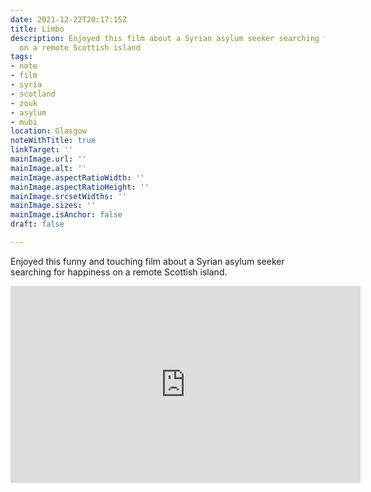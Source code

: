 ```yaml
---
date: 2021-12-22T20:17:15Z
title: Limbo
description: Enjoyed this film about a Syrian asylum seeker searching for happiness
  on a remote Scottish island
tags:
- note
- film
- syria
- scotland
- zouk
- asylum
- mubi
location: Glasgow
noteWithTitle: true
linkTarget: ''
mainImage.url: ''
mainImage.alt: ''
mainImage.aspectRatioWidth: ''
mainImage.aspectRatioHeight: ''
mainImage.srcsetWidths: ''
mainImage.sizes: ''
mainImage.isAnchor: false
draft: false

---
```

Enjoyed this funny and touching film about a Syrian asylum seeker searching for happiness on a remote Scottish island.

<div class="l-frame">
  <iframe title="Official Trailer for movie “Limbo”" loading="lazy" width="560" height="315" src="https://www.youtube.com/embed/3O--8AuuhgA" frameborder="0" allow="accelerometer; autoplay; encrypted-media; gyroscope; picture-in-picture" allowfullscreen></iframe>
</div>
